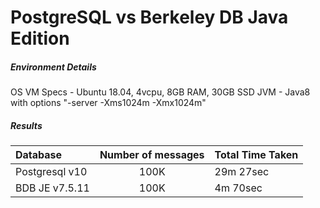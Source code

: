 # PostgreSQL vs Berkeley DB Java Edition

##### Environment Details
OS VM Specs - Ubuntu 18.04, 4vcpu, 8GB RAM, 30GB SSD
JVM - Java8 with options "-server -Xms1024m -Xmx1024m"

##### Results
| Database      | Number of messages | Total Time Taken |
| :------------ | :----------------: | :-------------   |
|Postgresql v10 | 100K               | 29m 27sec        |
|BDB JE v7.5.11 | 100K               | 4m 70sec         |
